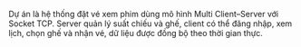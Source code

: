 Dự án là hệ thống đặt vé xem phim dùng mô hình Multi Client–Server với Socket TCP.   Server quản lý suất chiếu và ghế, client có thể đăng nhập, xem lịch, chọn ghế và nhận vé, dữ liệu được đồng bộ theo thời gian thực. 


